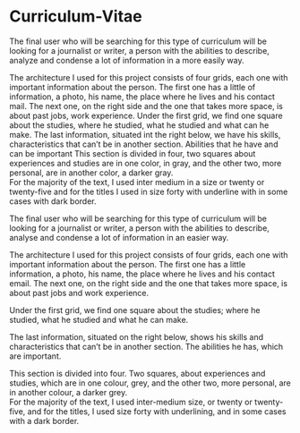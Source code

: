 # Curriculum-Vitae
The final user who will be searching for this type of curriculum will be looking for a journalist or writer, a person with the abilities to describe, analyze and condense a lot of information in a more easily way. 

The architecture I used for this project consists of four grids, each one with important information about the person. The first one has a little of information, a photo, his name, the place where he lives and his contact mail. The next one, on the right side and the one that takes more space, is about past jobs, work experience. 
Under the first grid, we find one square about the studies, where he studied, what he studied and what can he make.
The last information, situated int the right below, we have his skills, characteristics that can’t be in another section. Abilities that he have and can be important 
This section is divided in four, two squares about experiences and studies are in one color, in gray, and the other two, more personal, are in another color, a darker gray.  
For the majority of the text, I used inter medium in a size or twenty or twenty-five and for the titles I used in size forty with underline with in some cases with dark border.

The final user who will be searching for this type of curriculum will be looking for a journalist or writer, a person with the abilities to describe, analyse and condense a lot of information in an easier way. 

The architecture I used for this project consists of four grids, each one with important information about the person. The first one has a little information, a photo, his name, the place where he lives and his contact email. The next one, on the right side and the one that takes more space, is about past jobs and work experience. 

Under the first grid, we find one square about the studies; where he studied, what he studied and what he can make.

The last information, situated on the right below, shows his skills and characteristics that can’t be in another section. The abilities he has, which are important.

This section is divided into four. Two squares, about experiences and studies, which are in one colour, grey, and the other two, more personal, are in another colour, a darker grey.  
For the majority of the text, I used inter-medium size, or twenty or twenty-five, and for the titles, I used size forty with underlining, and in some cases with a dark border.


